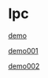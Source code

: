 # lpc
[demo]( https://li932565422.github.io/lpc/A-Frame/mobile-AR.html)

[demo001]( https://li932565422.github.io/lpc/newAR/a-frame.html)


[demo002]( https://li932565422.github.io/lpc/A-Frame/ShouJi.html)
